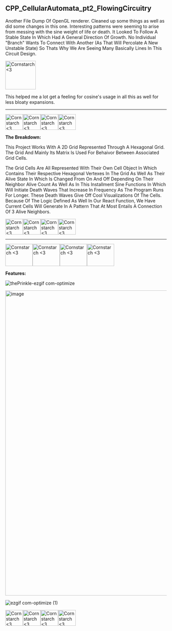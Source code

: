 **CPP_CellularAutomata_pt2_FlowingCircuitry**
-----------------------
Another File Dump Of OpenGL renderer. Cleaned up some things as well as did some changes in this one. Interesting patterns were seeming to arise from messing with the sine weight of life or death. It Looked To Follow A Stable State In Which Had A General Direction Of Growth. No Individual "Branch" Wants To Connect With Another (As That Will Percolate A New Unstable State) So Thats Why We Are Seeing Many Basically Lines In This Circuit Design.

<img src="https://github.com/Kingerthanu/CPP_CellularAutomata_pt2_FlowingCircuitry/assets/76754592/b8738334-f6e0-40c1-b152-699d03abb5cc" alt="Cornstarch <3" width="95" height="89">

 This helped me a lot get a feeling for cosine's usage in all this as well for less bloaty expansions.

----------------------------------------------------------------------------

<img src="https://github.com/Kingerthanu/CPP_CellularAutomata_pt2_FlowingCircuitry/assets/76754592/8bf1a4d0-e437-4864-ad6f-c3f9b23776af" alt="Cornstarch <3" width="55" height="49"><img src="https://github.com/Kingerthanu/CPP_CellularAutomata_pt2_FlowingCircuitry/assets/76754592/8bf1a4d0-e437-4864-ad6f-c3f9b23776af" alt="Cornstarch <3" width="55" height="49"><img src="https://github.com/Kingerthanu/CPP_CellularAutomata_pt2_FlowingCircuitry/assets/76754592/8bf1a4d0-e437-4864-ad6f-c3f9b23776af" alt="Cornstarch <3" width="55" height="49"><img src="https://github.com/Kingerthanu/CPP_CellularAutomata_pt2_FlowingCircuitry/assets/76754592/8bf1a4d0-e437-4864-ad6f-c3f9b23776af" alt="Cornstarch <3" width="55" height="49">


**The Breakdown:**

 This Project Works With A 2D Grid Represented Through A Hexagonal Grid. The Grid And Mainly Its Matrix Is Used For Behaivor Between Associated Grid Cells.

 The Grid Cells Are All Represented With Their Own Cell Object In Which Contains Their Respective Hexagonal Vertexes In The Grid As Well As Their Alive State In Which Is Changed From On And Off Depending On Their Neighbor Alive Count As Well As In This Installment Sine Functions In Which Will Initiate Death Waves That Increase In Frequency As The Program Runs For Longer. These Death Waves Give Off Cool Visualizations Of The Cells. Because Of The Logic Defined As Well In Our React Function, We Have Current Cells Will Generate In A Pattern That At Most Entails A Connection Of 3 Alive Neighbors.


<img src="https://github.com/Kingerthanu/CPP_CellularAutomata_pt2_FlowingCircuitry/assets/76754592/06482a50-ddba-44ff-aed5-d97c381d5d43" alt="Cornstarch <3" width="55" height="49"><img src="https://github.com/Kingerthanu/CPP_CellularAutomata_pt2_FlowingCircuitry/assets/76754592/06482a50-ddba-44ff-aed5-d97c381d5d43" alt="Cornstarch <3" width="55" height="49"><img src="https://github.com/Kingerthanu/CPP_CellularAutomata_pt2_FlowingCircuitry/assets/76754592/06482a50-ddba-44ff-aed5-d97c381d5d43" alt="Cornstarch <3" width="55" height="49"><img src="https://github.com/Kingerthanu/CPP_CellularAutomata_pt2_FlowingCircuitry/assets/76754592/06482a50-ddba-44ff-aed5-d97c381d5d43" alt="Cornstarch <3" width="55" height="49">


------------------------------------------------------------------------------

<img src="https://github.com/Kingerthanu/CPP_CellularAutomata_pt2_FlowingCircuitry/assets/76754592/9bc5cc1d-cef7-4da0-8c6f-df558dd183e8" alt="Cornstarch <3" width="85" height="69"><img src="https://github.com/Kingerthanu/CPP_CellularAutomata_pt2_FlowingCircuitry/assets/76754592/9bc5cc1d-cef7-4da0-8c6f-df558dd183e8" alt="Cornstarch <3" width="85" height="69"><img src="https://github.com/Kingerthanu/CPP_CellularAutomata_pt2_FlowingCircuitry/assets/76754592/9bc5cc1d-cef7-4da0-8c6f-df558dd183e8" alt="Cornstarch <3" width="85" height="69"><img src="https://github.com/Kingerthanu/CPP_CellularAutomata_pt2_FlowingCircuitry/assets/76754592/9bc5cc1d-cef7-4da0-8c6f-df558dd183e8" alt="Cornstarch <3" width="85" height="69">


**Features:**

![thePrinkle-ezgif com-optimize](https://github.com/Kingerthanu/CPP_CellularAutomata_pt2_FlowingCircuitry/assets/76754592/7a281e6b-27f8-4e0d-bb50-41a2cb2d8ab1)

<img width="950" alt="image" src="https://github.com/Kingerthanu/CPP_CellularAutomata_pt2_FlowingCircuitry/assets/76754592/e93b7b2d-451a-4a08-98e0-5a29fd9cc792">

![ezgif com-optimize (1)](https://github.com/Kingerthanu/CPP_CellularAutomata_pt2_FlowingCircuitry/assets/76754592/9e55a5de-08c6-4b72-b21f-7c3e48ff35bf)


<img src="https://github.com/Kingerthanu/CPP_CellularAutomata_pt2_FlowingCircuitry/assets/76754592/3dffe04f-4f7e-44e2-bd07-0cd32096ee66" alt="Cornstarch <3" width="55" height="49"><img src="https://github.com/Kingerthanu/CPP_CellularAutomata_pt2_FlowingCircuitry/assets/76754592/3dffe04f-4f7e-44e2-bd07-0cd32096ee66" alt="Cornstarch <3" width="55" height="49"><img src="https://github.com/Kingerthanu/CPP_CellularAutomata_pt2_FlowingCircuitry/assets/76754592/3dffe04f-4f7e-44e2-bd07-0cd32096ee66" alt="Cornstarch <3" width="55" height="49"><img src="https://github.com/Kingerthanu/CPP_CellularAutomata_pt2_FlowingCircuitry/assets/76754592/3dffe04f-4f7e-44e2-bd07-0cd32096ee66" alt="Cornstarch <3" width="55" height="49">
